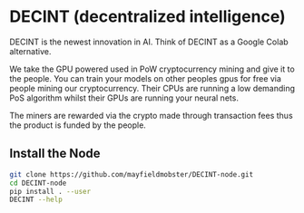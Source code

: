 # DECINT (decentralized intelligence)

DECINT is the newest innovation in AI. Think of DECINT as a Google Colab alternative.

We take the GPU powered used in PoW cryptocurrency mining and give it to the people. You can train your models on other peoples gpus for free
via people mining our cryptocurrency. Their CPUs are running a low demanding PoS algorithm whilst their GPUs are running your neural nets.

The miners are rewarded via the crypto made through transaction fees thus the product is funded by the people.


## Install the Node

```bash
git clone https://github.com/mayfieldmobster/DECINT-node.git
cd DECINT-node
pip install . --user
DECINT --help
```


